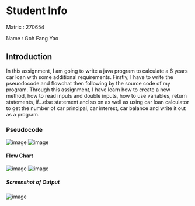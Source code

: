 # Student Info
Matric : 270654

Name : Goh Fang Yao

## Introduction
In this assignment, I am going to write a java program to calculate a 6 years car loan with some additional requirements. 
Firstly, I have to write the pseuodocode and flowchat then following by the source code of my program. Through this assignment, 
I have learn how to create a new method, how to read inputs and double inputs, how to use variables, return statements, 
if…else statement and so on as well as using car loan calculator to get the number of car principal, car interest, car balance
and write it out as a program.


### Pseudocode
![image](https://user-images.githubusercontent.com/55262977/68486818-e33f5400-027c-11ea-87cd-02f094d6616f.png)
![image](https://user-images.githubusercontent.com/55262977/68487008-46c98180-027d-11ea-83c0-157ef2632c5d.png)

#### Flow Chart
![image](https://user-images.githubusercontent.com/55262977/68487275-bf304280-027d-11ea-945a-9ec04564f673.png)
![image](https://user-images.githubusercontent.com/55262977/68544701-f2e7a580-0400-11ea-928c-b21d64ca8814.png)

##### Screenshot of Output
![image](https://user-images.githubusercontent.com/55262977/68483322-4bd70280-0276-11ea-9c7c-322ceb34a8b9.png)

